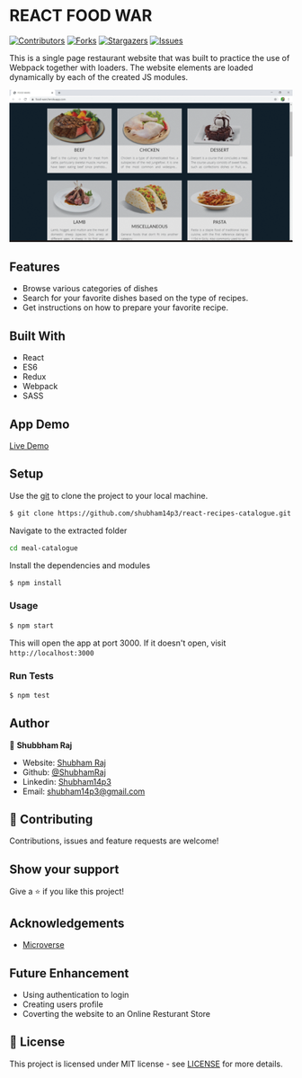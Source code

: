 # REACT FOOD WAR

[![Contributors][contributors-shield]][contributors-url]
[![Forks][forks-shield]][forks-url]
[![Stargazers][stars-shield]][stars-url]
[![Issues][issues-shield]][issues-url]

This is a single page restaurant website that was built to practice the use of Webpack together with loaders. The website elements are loaded dynamically by each of the created JS modules.

![screenshot](./src/assets/images/screenshot.gif)

## Features
- Browse various categories of dishes
- Search for your favorite dishes based on the type of recipes.
- Get instructions on how to prepare your favorite recipe.

## Built With
- React
- ES6
- Redux
- Webpack
- SASS

## App Demo

[Live Demo](https://food-wars.herokuapp.com/)

## Setup

Use the [git](https://git-scm.com/downloads) to clone the project to your local machine.
```sh
$ git clone https://github.com/shubham14p3/react-recipes-catalogue.git
```

Navigate to the extracted folder
```sh 
cd meal-catalogue
```

Install the dependencies and modules
```sh
$ npm install
```

### Usage
```sh
$ npm start
```
This will open the app at port 3000. If it doesn't open, visit ```http://localhost:3000```

### Run Tests
```sh
$ npm test
```
## Author


👤 **Shubbham Raj**

- Website: [Shubham Raj](https://www.shubhamraj.dev/)
- Github: [@ShubhamRaj](https://github.com/shubham14p3)
- Linkedin: [Shubham14p3](https://www.linkedin.com/in/shubham14p3/)
- Email: shubham14p3@gmail.com


## 🤝 Contributing

Contributions, issues and feature requests are welcome!

## Show your support

Give a ⭐️ if you like this project!

## Acknowledgements
- [Microverse](https://www.microverse.org/)

## Future Enhancement

- Using authentication to login
- Creating users profile
- Coverting the website to an Online Resturant Store

## 📝 License

This project is licensed under MIT license - see [LICENSE](/LICENSE) for more details.


<!-- MARKDOWN LINKS & IMAGES -->

[contributors-shield]: https://img.shields.io/github/contributors/shubham14p3/react-recipes-catalogue.svg?style=flat-square
[contributors-url]: https://github.com/shubham14p3/react-recipes-catalogue/graphs/contributors
[forks-shield]: https://img.shields.io/github/forks/shubham14p3/react-recipes-catalogue.svg?style=flat-square
[forks-url]: https://github.com/shubham14p3/react-recipes-catalogue/network/members
[stars-shield]: https://img.shields.io/github/stars/shubham14p3/react-recipes-catalogue.svg?style=flat-square
[stars-url]: https://github.com/shubham14p3/react-recipes-catalogue/stargazers
[issues-shield]: https://img.shields.io/github/issues/shubham14p3/react-recipes-catalogue.svg?style=flat-square
[issues-url]: https://github.com/shubham14p3/react-recipes-catalogue/issues
